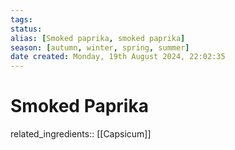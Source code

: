 ```yaml
---
tags: 
status:
alias: [Smoked paprika, smoked paprika]
season: [autumn, winter, spring, summer]
date created: Monday, 19th August 2024, 22:02:35
---
```


# Smoked Paprika

related_ingredients:: [[Capsicum]]